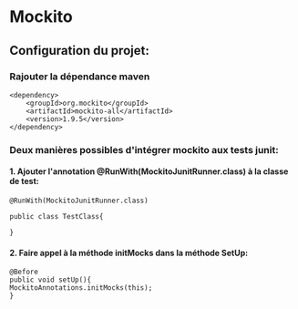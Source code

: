 # Mockito

## Configuration du projet:

### Rajouter la dépendance maven

```
<dependency>
    <groupId>org.mockito</groupId>
    <artifactId>mockito-all</artifactId>
    <version>1.9.5</version>
</dependency>
```
### Deux manières possibles d'intégrer mockito aux tests junit: 

#### 1. Ajouter l'annotation @RunWith(MockitoJunitRunner.class) à la classe de test:

    @RunWith(MockitoJunitRunner.class)
    
    public class TestClass{
    
    }
    
#### 2. Faire appel à la méthode initMocks dans la méthode SetUp:

    @Before
    public void setUp(){
    MockitoAnnotations.initMocks(this);
    }
    